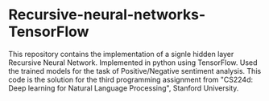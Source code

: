 # Recursive-neural-networks-TensorFlow
This repository contains the implementation of a signle hidden layer Recursive Neural Network. Implemented in python using TensorFlow. Used the trained models for the task of Positive/Negative sentiment analysis. This code is the solution for the third programming assignment from "CS224d: Deep learning for Natural Language Processing", Stanford University.
